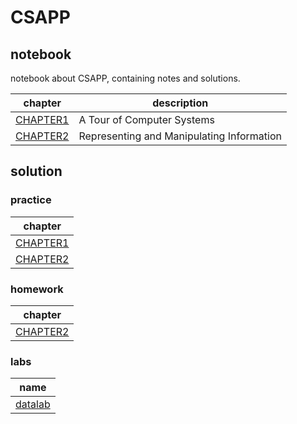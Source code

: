 # CSAPP

## notebook

notebook about CSAPP, containing notes and solutions.

|chapter|description|
|-|-|
|[CHAPTER1](./C1/note/README.md)|A Tour of Computer Systems|
|[CHAPTER2](./C2/note/README.md)|Representing and Manipulating Information|

## solution

### practice

|chapter|
|-|
|[CHAPTER1](./C1/practice/README.md)|
|[CHAPTER2](./C2/practice/README.md)|

### homework

|chapter|
|-|
|[CHAPTER2](./C2/homework/README.md)|

### labs

|name|
|-|
|[datalab](./labs/datalab/README.md)|
